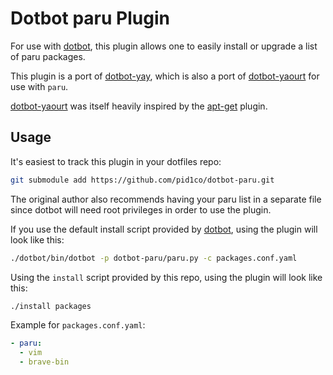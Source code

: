 # Dotbot paru Plugin

For use with [dotbot](https://github.com/anishathalye/dotbot),
this plugin allows one to easily install or upgrade a list of paru packages.

This plugin is a port of [dotbot-yay](https://github.com/OxSon/dotbot-yay), which is also a port of [dotbot-yaourt](https://github.com/niklas-heer/dotbot-yaourt) for use with `paru`.

[dotbot-yaourt](https://github.com/niklas-heer/dotbot-yaourt) was itself heavily inspired by the [apt-get](https://github.com/rubenvereecken/dotbot-apt-get) plugin.

## Usage

It's easiest to track this plugin in your dotfiles repo:

```bash
git submodule add https://github.com/pid1co/dotbot-paru.git
```

The original author also recommends having your paru list in a separate file
since dotbot will need root privileges in order to use the plugin.

If you use the default install script provided by [dotbot](https://github.com/anishathalye/dotbot), using the plugin will look like this:

```bash
./dotbot/bin/dotbot -p dotbot-paru/paru.py -c packages.conf.yaml
```

Using the `install` script provided by this repo, using the plugin will look like this:
```bash
./install packages
```

Example for `packages.conf.yaml`:

```yaml
- paru:
  - vim
  - brave-bin
```
